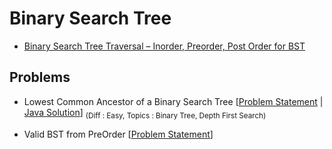 # Binary Search Tree

- [Binary Search Tree Traversal – Inorder, Preorder, Post Order for BST](https://www.freecodecamp.org/news/binary-search-tree-traversal-inorder-preorder-post-order-for-bst/#:~:text=For%20Inorder%2C%20you%20traverse%20from,subtree%20then%20to%20the%20root.)


## Problems 

- Lowest Common Ancestor of a Binary Search Tree [[Problem Statement](https://leetcode.com/problems/lowest-common-ancestor-of-a-binary-search-tree/) | [Java Solution](/CompetitiveProgramming/BinarySearchTrees/LCABST.java)] <sub> (Diff : Easy, Topics : Binary Tree, Depth First Search)</sub> 

- Valid BST from PreOrder [[Problem Statement](https://www.interviewbit.com/problems/valid-bst-from-preorder/)]

